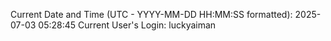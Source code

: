 Current Date and Time (UTC - YYYY-MM-DD HH:MM:SS formatted): 2025-07-03 05:28:45
Current User's Login: luckyaiman
